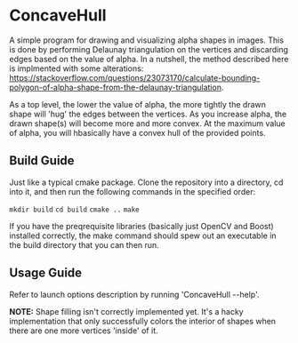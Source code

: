 # ConcaveHull
A simple program for drawing and visualizing alpha shapes in images. This is done by performing Delaunay triangulation on the vertices and discarding edges based on the value of alpha. In a nutshell, the method described here is implmented with some alterations: https://stackoverflow.com/questions/23073170/calculate-bounding-polygon-of-alpha-shape-from-the-delaunay-triangulation.

As a top level, the lower the value of alpha, the more tightly the drawn shape will 'hug' the edges between the vertices. As you increase alpha, the drawn shape(s) will become more and more convex. At the maximum value of alpha, you will hbasically have a convex hull of the provided points.

## Build Guide

Just like a typical cmake package. Clone the repository into a directory, cd into it, and then run the following commands in the specified order:

`mkdir build`
`cd build`
`cmake ..`
`make`

If you have the preqrequisite libraries (basically just OpenCV and Boost) installed correctly, the make command should spew out an executable in the build directory that you can then run.

## Usage Guide

Refer to launch options description by running 'ConcaveHull --help'. 

__NOTE:__ Shape filling isn't correctly implemented yet. It's a hacky implementation that only successfully colors the interior of shapes when there are one more vertices 'inside' of it.
